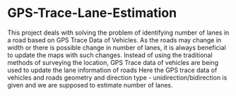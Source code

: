 # GPS-Trace-Lane-Estimation
This project deals with solving the problem of identifying number of lanes in a road based on GPS Trace Data of Vehicles.
As the roads may change in width or there is possible change in number of lanes, it is always beneficial to update the maps with such changes.
Instead of using the traditional methods of surveying the location, GPS Trace data of vehicles are being used to update the lane information of roads
Here the GPS trace data of vehicles and roads geometry and direction type - unidirection/bidirection is given and we are supposed to estimate number of lanes.
